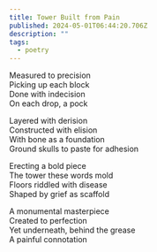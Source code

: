 ```yaml
---
title: Tower Built from Pain
published: 2024-05-01T06:44:20.706Z
description: ""
tags:
  - poetry
---
```


Measured to precision\
Picking up each block\
Done with indecision\
On each drop, a pock

Layered with derision\
Constructed with elision\
With bone as a foundation\
Ground skulls to paste for adhesion

Erecting a bold piece\
The tower these words mold\
Floors riddled with disease\
Shaped by grief as scaffold

A monumental masterpiece\
Created to perfection\
Yet underneath, behind the grease\
A painful connotation
